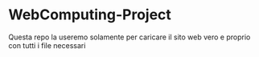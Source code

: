 # WebComputing-Project

Questa repo la useremo solamente per caricare il sito web vero e proprio con tutti i file necessari 
